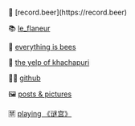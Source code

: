 <br/>
🍺 [record.beer](https://record.beer)

📚 [le_flaneur](https://leflan.eu/r)

📝 [everything is bees](https://everythingisbe.es)

💛 [the yelp of khachapuri](https://the-yelp-of-khachapuri.site)

👩‍💻 [github](https://github.com/parryc)

🖼 [posts & pictures](https://parryc.com/posts)

🈲 [playing 《谜宫》](https://parryc.com/migong)
